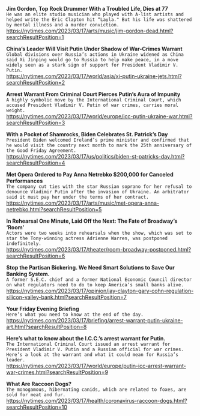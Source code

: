 **Jim Gordon, Top Rock Drummer With a Troubled Life, Dies at 77**\
`He was an elite studio musician who played with A-list artists and helped write the Eric Clapton hit “Layla." But his life was shattered by mental illness and a murder conviction.`\
https://nytimes.com/2023/03/17/arts/music/jim-gordon-dead.html?searchResultPosition=1

**China’s Leader Will Visit Putin Under Shadow of War-Crimes Warrant**\
`Global divisions over Russia’s actions in Ukraine widened as China said Xi Jinping would go to Russia to help make peace, in a move widely seen as a stark sign of support for President Vladimir V. Putin.`\
https://nytimes.com/2023/03/17/world/asia/xi-putin-ukraine-jets.html?searchResultPosition=2

**Arrest Warrant From Criminal Court Pierces Putin’s Aura of Impunity**\
`A highly symbolic move by the International Criminal Court, which accused President Vladimir V. Putin of war crimes, carries moral weight.`\
https://nytimes.com/2023/03/17/world/europe/icc-putin-ukraine-war.html?searchResultPosition=3

**With a Pocket of Shamrocks, Biden Celebrates St. Patrick’s Day**\
`President Biden welcomed Ireland’s prime minister and confirmed that he would visit the country next month to mark the 25th anniversary of the Good Friday Agreement.`\
https://nytimes.com/2023/03/17/us/politics/biden-st-patricks-day.html?searchResultPosition=4

**Met Opera Ordered to Pay Anna Netrebko $200,000 for Canceled Performances**\
`The company cut ties with the star Russian soprano for her refusal to denounce Vladimir Putin after the invasion of Ukraine. An arbitrator said it must pay her under the terms of her contract.`\
https://nytimes.com/2023/03/17/arts/music/met-opera-anna-netrebko.html?searchResultPosition=5

**In Rehearsal One Minute, Laid Off the Next: The Fate of Broadway’s ‘Room’**\
`Actors were two weeks into rehearsals when the show, which was set to star the Tony-winning actress Adrienne Warren, was postponed indefinitely.`\
https://nytimes.com/2023/03/17/theater/room-broadway-postponed.html?searchResultPosition=6

**Stop the Partisan Bickering. We Need Smart Solutions to Save Our Banking System.**\
`A former S.E.C. chief and a former National Economic Council director on what regulators need to do to keep America’s small banks alive.`\
https://nytimes.com/2023/03/17/opinion/jay-clayton-gary-cohn-regulation-silicon-valley-bank.html?searchResultPosition=7

**Your Friday Evening Briefing**\
`Here’s what you need to know at the end of the day.`\
https://nytimes.com/2023/03/17/briefing/arrest-warrant-putin-ukraine-art.html?searchResultPosition=8

**Here’s what to know about the I.C.C.’s arrest warrant for Putin.**\
`The International Criminal Court issued an arrest warrant for President Vladimir V. Putin and a Russian official for war crimes. Here’s a look at the warrant and what it could mean for Russia’s leader.`\
https://nytimes.com/2023/03/17/world/europe/putin-icc-arrest-warrant-war-crimes.html?searchResultPosition=9

**What Are Raccoon Dogs?**\
`The monogamous, hibernating canids, which are related to foxes, are sold for meat and fur.`\
https://nytimes.com/2023/03/17/health/coronavirus-raccoon-dogs.html?searchResultPosition=10


